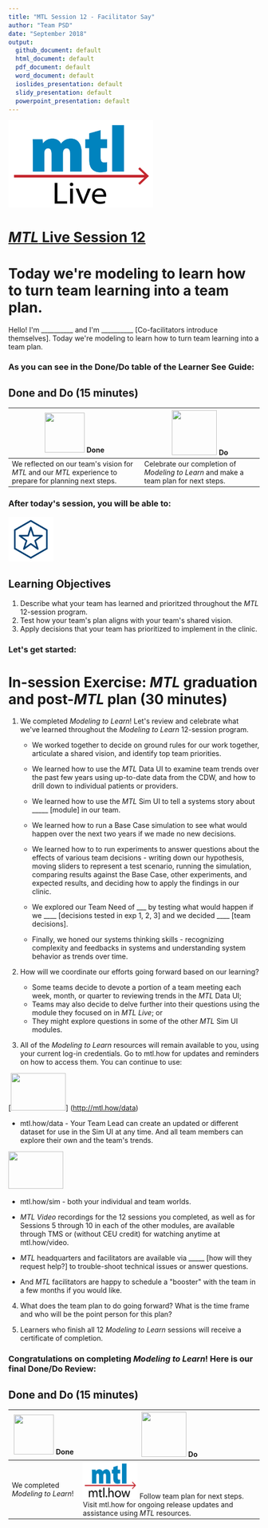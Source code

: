 ```yaml
---
title: "MTL Session 12 - Facilitator Say"
author: "Team PSD"
date: "September 2018"
output: 
  github_document: default
  html_document: default
  pdf_document: default
  word_document: default
  ioslides_presentation: default
  slidy_presentation: default
  powerpoint_presentation: default
---
```


<img src = "https://github.com/lzim/teampsd/blob/master/resources/logos/mtl_live_sq_sm.png"
     height = "175" width = "290">  

# [*MTL* Live Session 12](https://github.com/lzim/teampsd/blob/master/mtl_facilitate_workgroup/mtl_live_guide/mtl_live_session12_see.Rmd "MTL Live Session 12")

# Today we're modeling to learn how to turn team learning into a team plan.
Hello! I'm __________ and I'm __________ [Co-facilitators introduce themselves]. Today we're modeling to learn how to turn team learning into a team plan.    

### As you can see in the Done/Do table of the Learner See Guide:

## Done and Do (15 minutes)
<!-- Do/Done Tables -->
| <img src = "https://raw.githubusercontent.com/lzim/teampsd/hexagon_icons/np_hexagon-check-mark_309690_003F72.png" height = "80" width = "80"> **Done** | <img src = "https://raw.githubusercontent.com/lzim/teampsd/hexagon_icons/np_synchronize_778914_003F72.png" height = "90" width = "90"> **Do** |
| --- | --- | 
| We reflected on our team's vision for _MTL_ and our _MTL_ experience to prepare for planning next steps. | Celebrate our completion of _Modeling to Learn_ and make a team plan for next steps. | 

### After today's session, you will be able to:

<!-- Learning Objectives Icon --> 
<img src = "https://github.com/lzim/teampsd/blob/master/resources/icons/we_decided_learning_objectives.png" height = "90" width = "90" style ="display: inline-block"/> 

## Learning Objectives

1. Describe what your team has learned and prioritzed throughout the *MTL* 12-session program.
2. Test how your team's plan aligns with your team's shared vision.
3. Apply decisions that your team has prioritized to implement in the clinic.

### Let's get started:

# In-session Exercise: *MTL* graduation and post-*MTL* plan (30 minutes)

1. We completed _Modeling to Learn_! Let's review and celebrate what we've learned throughout the *Modeling to Learn* 12-session program.  

   + We worked together to decide on ground rules for our work together, articulate a shared vision, and identify top team priorities.  

   + We learned how to use the _MTL_ Data UI to examine team trends over the past few years using up-to-date data from the CDW, and how to drill down to individual patients or providers.  

   + We learned how to use the _MTL_ Sim UI to tell a systems story about _____ [module] in our team.  

   + We learned how to run a Base Case simulation to see what would happen over the next two years if we made no new decisions.  

   + We learned how to to run experiments to answer questions about the effects of various team decisions - writing down our hypothesis, moving sliders to represent a test scenario, running the simulation, comparing results against the Base Case, other experiments, and expected results, and deciding how to apply the findings in our clinic.  

   + We explored our Team Need of ___ by testing what would happen if we ____ [decisions tested in exp 1, 2, 3] and we decided ____ [team decisions].  

   + Finally, we honed our systems thinking skills - recognizing complexity and feedbacks in systems and understanding system behavior as trends over time.  

2. How will we coordinate our efforts going forward based on our learning?  

   + Some teams decide to devote a portion of a team meeting each week, month, or quarter to reviewing trends in the _MTL_ Data UI;
   + Teams may also decide to delve further into their questions using the module they focused on in _MTL Live_; or 
   + They might explore questions in some of the other _MTL_ Sim UI modules. 

3. All of the *Modeling to Learn* resources will remain available to you, using your current log-in credentials. Go to mtl.how for updates and reminders on how to access them. You can continue to use:

[<img src = "https://raw.githubusercontent.com/lzim/teampsd/master/resources/logos/mtl_how_data_sm.png" height = "75" width = "110">] (http://mtl.how/data)
   + mtl.how/data - Your Team Lead can create an updated or different dataset for use in the Sim UI at any time. And all team members can explore their own and the team's trends.  

[<img src = "https://raw.githubusercontent.com/lzim/teampsd/master/resources/logos/mtl_how_sim.png" height = "75" width = "110">](http://mtl.how/sim) 
   + mtl.how/sim - both your individual and team worlds.  

   + _MTL Video_ recordings for the 12 sessions you completed, as well as for Sessions 5 through 10 in each of the other modules, are available through TMS or (without CEU credit) for watching anytime at mtl.how/video.  
   
   + _MTL_ headquarters and facilitators are available via _____ [how will they request help?] to trouble-shoot technical issues or answer questions.  

   + And _MTL_ facilitators are happy to schedule a "booster" with the team in a few months if you would like.  


4. What does the team plan to do going forward? What is the time frame and who will be the point person for this plan?

5. Learners who finish all 12 *Modeling to Learn* sessions will receive a certificate of completion. 


### Congratulations on completing *Modeling to Learn*! Here is our final Done/Do Review:


## Done and Do (15 minutes)
<!-- Do/Done Tables -->
| <img src = "https://raw.githubusercontent.com/lzim/teampsd/hexagon_icons/np_hexagon-check-mark_309690_003F72.png" height = "80" width = "80"> **Done** | <img src = "https://raw.githubusercontent.com/lzim/teampsd/hexagon_icons/np_synchronize_778914_003F72.png" height = "90" width = "90"> **Do** |
| --- | --- | 
| We completed _Modeling to Learn_!|[<img src = "https://raw.githubusercontent.com/lzim/teampsd/master/resources/logos/mtl_how_sm.png" height = "75" width = "110">](http://mtl.how) Follow team plan for next steps. Visit mtl.how for ongoing release updates and assistance using _MTL_ resources. | 


